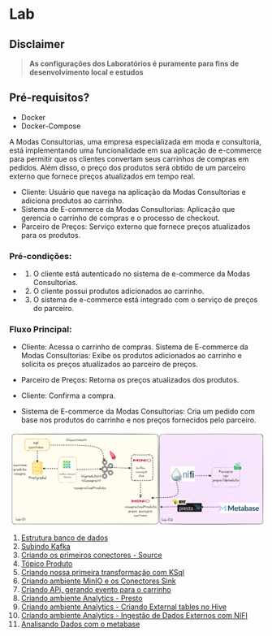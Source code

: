 # Lab

## Disclaimer
> **As configurações dos Laboratórios é puramente para fins de desenvolvimento local e estudos**


## Pré-requisitos?
* Docker
* Docker-Compose


A Modas Consultorias, uma empresa especializada em moda e consultoria, está implementando uma funcionalidade em sua aplicação de e-commerce para permitir que os clientes convertam seus carrinhos de compras em pedidos. Além disso, o preço dos produtos será obtido de um parceiro externo que fornece preços atualizados em tempo real.

* Cliente: Usuário que navega na aplicação da Modas Consultorias e adiciona produtos ao carrinho.
* Sistema de E-commerce da Modas Consultorias: Aplicação que gerencia o carrinho de compras e o processo de checkout.
* Parceiro de Preços: Serviço externo que fornece preços atualizados para os produtos.


### Pré-condições:
* 1. O cliente está autenticado no sistema de e-commerce da Modas Consultorias.
* 2. O cliente possui produtos adicionados ao carrinho.
* 3. O sistema de e-commerce está integrado com o serviço de preços do parceiro.


### Fluxo Principal:

* Cliente: Acessa o carrinho de compras.
Sistema de E-commerce da Modas Consultorias: Exibe os produtos adicionados ao carrinho e solicita os preços atualizados ao parceiro de preços.

* Parceiro de Preços: Retorna os preços atualizados dos produtos.
* Cliente: Confirma a compra.
* Sistema de E-commerce da Modas Consultorias: Cria um pedido com base nos produtos do carrinho e nos preços fornecidos pelo parceiro.


![Lab](content/lab.png)


1. [Estrutura banco de dados](postgresql/README.md)
2. [Subindo Kafka](kafka/README.md)
3. [Criando os primeiros conectores - Source](conectores/README.md)
4. [Tópico Produto](topico-produto//README.md)
5. [Criando nossa primeira transformação com KSql](transformacao-ksql/README.md)
6. [Criando ambiente MinIO e os Conectores Sink ](minio/README.md)
7. [Criando APi, gerando evento para o carrinho ](api/README.md)
8. [Criando ambiente Analytics - Presto ](presto/README.md)
9. [Criando ambiente Analytics - Criando External tables no Hive](hive/README.md)
11. [Criando ambiente Analytics - Ingestão de Dados Externos com NIFI](nifi/README.md)
12. [Analisando Dados com o metabase](metabase/README.md)

